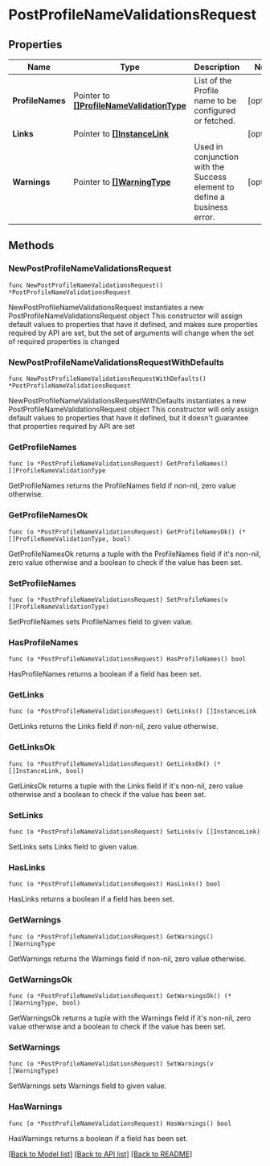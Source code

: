 # PostProfileNameValidationsRequest

## Properties

Name | Type | Description | Notes
------------ | ------------- | ------------- | -------------
**ProfileNames** | Pointer to [**[]ProfileNameValidationType**](ProfileNameValidationType.md) | List of the Profile name to be configured or fetched. | [optional] 
**Links** | Pointer to [**[]InstanceLink**](InstanceLink.md) |  | [optional] 
**Warnings** | Pointer to [**[]WarningType**](WarningType.md) | Used in conjunction with the Success element to define a business error. | [optional] 

## Methods

### NewPostProfileNameValidationsRequest

`func NewPostProfileNameValidationsRequest() *PostProfileNameValidationsRequest`

NewPostProfileNameValidationsRequest instantiates a new PostProfileNameValidationsRequest object
This constructor will assign default values to properties that have it defined,
and makes sure properties required by API are set, but the set of arguments
will change when the set of required properties is changed

### NewPostProfileNameValidationsRequestWithDefaults

`func NewPostProfileNameValidationsRequestWithDefaults() *PostProfileNameValidationsRequest`

NewPostProfileNameValidationsRequestWithDefaults instantiates a new PostProfileNameValidationsRequest object
This constructor will only assign default values to properties that have it defined,
but it doesn't guarantee that properties required by API are set

### GetProfileNames

`func (o *PostProfileNameValidationsRequest) GetProfileNames() []ProfileNameValidationType`

GetProfileNames returns the ProfileNames field if non-nil, zero value otherwise.

### GetProfileNamesOk

`func (o *PostProfileNameValidationsRequest) GetProfileNamesOk() (*[]ProfileNameValidationType, bool)`

GetProfileNamesOk returns a tuple with the ProfileNames field if it's non-nil, zero value otherwise
and a boolean to check if the value has been set.

### SetProfileNames

`func (o *PostProfileNameValidationsRequest) SetProfileNames(v []ProfileNameValidationType)`

SetProfileNames sets ProfileNames field to given value.

### HasProfileNames

`func (o *PostProfileNameValidationsRequest) HasProfileNames() bool`

HasProfileNames returns a boolean if a field has been set.

### GetLinks

`func (o *PostProfileNameValidationsRequest) GetLinks() []InstanceLink`

GetLinks returns the Links field if non-nil, zero value otherwise.

### GetLinksOk

`func (o *PostProfileNameValidationsRequest) GetLinksOk() (*[]InstanceLink, bool)`

GetLinksOk returns a tuple with the Links field if it's non-nil, zero value otherwise
and a boolean to check if the value has been set.

### SetLinks

`func (o *PostProfileNameValidationsRequest) SetLinks(v []InstanceLink)`

SetLinks sets Links field to given value.

### HasLinks

`func (o *PostProfileNameValidationsRequest) HasLinks() bool`

HasLinks returns a boolean if a field has been set.

### GetWarnings

`func (o *PostProfileNameValidationsRequest) GetWarnings() []WarningType`

GetWarnings returns the Warnings field if non-nil, zero value otherwise.

### GetWarningsOk

`func (o *PostProfileNameValidationsRequest) GetWarningsOk() (*[]WarningType, bool)`

GetWarningsOk returns a tuple with the Warnings field if it's non-nil, zero value otherwise
and a boolean to check if the value has been set.

### SetWarnings

`func (o *PostProfileNameValidationsRequest) SetWarnings(v []WarningType)`

SetWarnings sets Warnings field to given value.

### HasWarnings

`func (o *PostProfileNameValidationsRequest) HasWarnings() bool`

HasWarnings returns a boolean if a field has been set.


[[Back to Model list]](../README.md#documentation-for-models) [[Back to API list]](../README.md#documentation-for-api-endpoints) [[Back to README]](../README.md)


